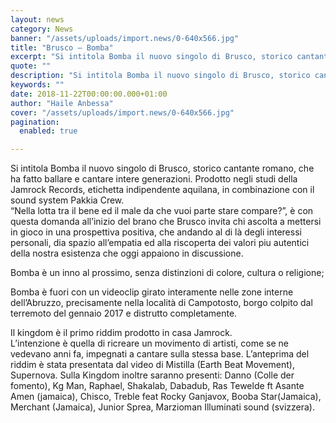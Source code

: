 ```yaml
---
layout: news
category: News
banner: "/assets/uploads/import.news/0-640x566.jpg"
title: "Brusco – Bomba"
excerpt: "Si intitola Bomba il nuovo singolo di Brusco, storico cantante romano, che ha fatto ballare e cantare intere generazioni. Prodotto negli studi della Jamrock Records, etichetta indipendente aquilana, in combinazione con il sound system Pakkia Crew. “Nella lotta tra il bene ed il male da che vuoi parte stare compare?”, è con questa domanda all’inizio [&hellip"
quote: ""
description: "Si intitola Bomba il nuovo singolo di Brusco, storico cantante romano, che ha fatto ballare e cantare intere generazioni. Prodotto negli studi della Jamrock Records, etichetta indipendente aquilana, in combinazione con il sound system Pakkia Crew. “Nella lotta tra il bene ed il male da che vuoi parte stare compare?”, è con questa domanda all’inizio [&hellip"
keywords: ""
date: 2018-11-22T00:00:00.000+01:00
author: "Haile Anbessa"
cover: "/assets/uploads/import.news/0-640x566.jpg"
pagination:
  enabled: true

---
```


Si intitola Bomba il nuovo singolo di Brusco, storico cantante romano, che ha fatto ballare e cantare intere generazioni. Prodotto negli studi della Jamrock Records, etichetta indipendente aquilana, in combinazione con il sound system Pakkia Crew.  
“Nella lotta tra il bene ed il male da che vuoi parte stare compare?”, è con questa domanda all’inizio del brano che Brusco invita chi ascolta a mettersi in gioco in una prospettiva positiva, che andando al di là degli interessi personali, dia spazio all’empatia ed alla riscoperta dei valori piu autentici della nostra esistenza che oggi appaiono in discussione.

Bomba è un inno al prossimo, senza distinzioni di colore, cultura o religione;

Bomba è fuori con un videoclip girato interamente nelle zone interne dell’Abruzzo, precisamente nella località di Campotosto, borgo colpito dal terremoto del gennaio 2017 e distrutto completamente.

Il kingdom è il primo riddim prodotto in casa Jamrock.  
L’intenzione è quella di ricreare un movimento di artisti, come se ne vedevano anni fa, impegnati a cantare sulla stessa base. L’anteprima del riddim è stata presentata dal video di Mistilla (Earth Beat Movement), Supernova. Sulla Kingdom inoltre saranno presenti: Danno (Colle der fomento), Kg Man, Raphael, Shakalab, Dabadub, Ras Tewelde ft Asante Amen (jamaica), Chisco, Treble feat Rocky Ganjavox, Booba Star(Jamaica), Merchant (Jamaica), Junior Sprea, Marzioman Illuminati sound (svizzera).